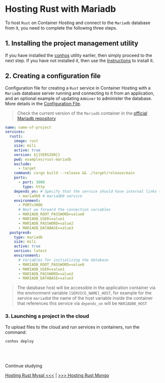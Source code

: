 # Hosting Rust with Mariadb

To host `Rust` on Container Hosting and connect to the `Mariadb` database from it, you need to complete the following three steps.

## 1. Installing the project management utility

If you have installed the [conhos](https://www.npmjs.com/package/conhos) utility earlier, then simply proceed to the next step. If you have not installed it, then use the [Instructions](./GettingStarted.md) to install it.

## 2. Creating a configuration file

Configuration file for creating a `Rust` service in Container Hosting with a `Mariadb` database server running and connecting to it from an application, and an optional example of updating `Adminer` to administer the database. More details in the [Configuration File](./ConfigFile.md#example_configuration_file).

> Check the current version of the `Mariadb` container in the [official Mariadb repository](https://hub.docker.com/_/mariadb/tags)

```yml
name: name-of-project
services:
  rust1:
    image: rust
    size: mili
    active: true
    version: ${{VERSION}}
    pwd: examples/rust-mariadb
    exclude:
      - target
    command: cargo build --release && ./target/release/main
    ports:
      - port: 3000
        type: http
    depends_on: # Specify that the service should have internal links to
      - mariadb0 # mariadb0 service
    environment:
      - PORT=3000
      # Next we forward the connection variables
      - MARIADB_ROOT_PASSWORD=value0
      - MARIADB_USER=value1
      - MARIADB_PASSWORD=value2
      - MARIADB_DATABASE=value3
  postgres0:
    type: mariadb
    size: mili
    active: true
    version: latest
    environment:
      # Variables for initializing the database
      - MARIADB_ROOT_PASSWORD=value0
      - MARIADB_USER=value1
      - MARIADB_PASSWORD=value2
      - MARIADB_DATABASE=value3
```

> The database host will be accessible in the application container via the environment variable `[SERVICE_NAME]_HOST`, for example for the service `mariadb0` the name of the host variable inside the container that references this service via `depends_on` will be `MARIADB0_HOST`

### 3. Launching a project in the cloud

To upload files to the cloud and run services in containers, run the command:

```sh
conhos deploy
```

<div style="margin-top: 4rem;"></div>

Continue studying

[Hosting Rust Mysql <<<](./HostingRustMysql.md) | [>>> Hosting Rust Mongo](./HostingRustMongo.md)
